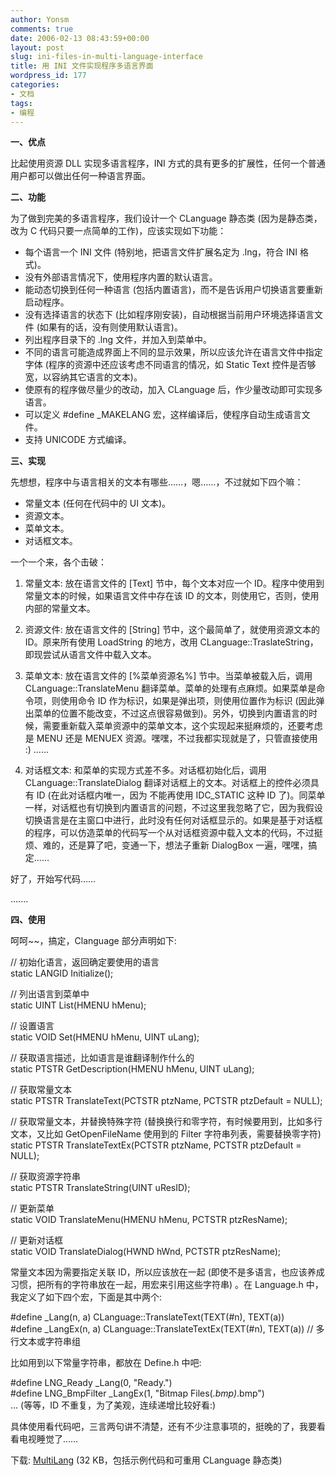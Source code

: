 ```yaml
---
author: Yonsm
comments: true
date: 2006-02-13 08:43:59+00:00
layout: post
slug: ini-files-in-multi-language-interface
title: 用 INI 文件实现程序多语言界面
wordpress_id: 177
categories:
- 文档
tags:
- 编程
---
```


**一、优点**

  


比起使用资源 DLL 实现多语言程序，INI 方式的具有更多的扩展性，任何一个普通用户都可以做出任何一种语言界面。

  


**二、功能**

  


为了做到完美的多语言程序，我们设计一个 CLanguage 静态类 (因为是静态类，改为 C 代码只要一点简单的工作)，应该实现如下功能：

<!-- more -->  


  * 每个语言一个 INI 文件 (特别地，把语言文件扩展名定为 .lng，符合 INI 格式)。 
  * 没有外部语言情况下，使用程序内置的默认语言。 
  * 能动态切换到任何一种语言 (包括内置语言)，而不是告诉用户切换语言要重新启动程序。 
  * 没有选择语言的状态下 (比如程序刚安装)，自动根据当前用户环境选择语言文件 (如果有的话，没有则使用默认语言)。 
  * 列出程序目录下的 .lng 文件，并加入到菜单中。 
  * 不同的语言可能造成界面上不同的显示效果，所以应该允许在语言文件中指定字体 (程序的资源中还应该考虑不同语言的情况，如 Static Text 控件是否够宽，以容纳其它语言的文本)。 
  * 使原有的程序做尽量少的改动，加入 CLanguage 后，作少量改动即可实现多语言。 
  * 可以定义 #define _MAKELANG 宏，这样编译后，使程序自动生成语言文件。 
  * 支持 UNICODE 方式编译。

**三、实现**

  


先想想，程序中与语言相关的文本有哪些……，嗯……，不过就如下四个嘛：

  


  * 常量文本 (任何在代码中的 UI 文本)。 
  * 资源文本。 
  * 菜单文本。 
  * 对话框文本。

一个一个来，各个击破：

  


1. 常量文本: 放在语言文件的 [Text] 节中，每个文本对应一个 ID。程序中使用到常量文本的时候，如果语言文件中存在该 ID 的文本，则使用它，否则，使用内部的常量文本。

  


2. 资源文件: 放在语言文件的 [String] 节中，这个最简单了，就使用资源文本的 ID。原来所有使用 LoadString 的地方，改用 CLanguage::TraslateString，即现尝试从语言文件中载入文本。

  


3. 菜单文本: 放在语言文件的 [%菜单资源名%] 节中。当菜单被载入后，调用 CLanguage::TranslateMenu 翻译菜单。菜单的处理有点麻烦。如果菜单是命令项，则使用命令 ID 作为标识，如果是弹出项，则使用位置作为标识 (因此弹出菜单的位置不能改变，不过这点很容易做到)。另外，切换到内置语言的时候，需要重新载入菜单资源中的菜单文本，这个实现起来挺麻烦的，还要考虑是 MENU 还是 MENUEX 资源。嘿嘿，不过我都实现就是了，只管直接使用 :) ……

  


4. 对话框文本: 和菜单的实现方式差不多。对话框初始化后，调用 CLanguage::TranslateDialog 翻译对话框上的文本。对话框上的控件必须具有 ID (在此对话框内唯一，因为 不能再使用 IDC_STATIC 这种 ID 了)。同菜单一样，对话框也有切换到内置语言的问题，不过这里我忽略了它，因为我假设切换语言是在主窗口中进行，此时没有任何对话框显示的。如果是基于对话框的程序，可以仿造菜单的代码写一个从对话框资源中载入文本的代码，不过挺烦、难的，还是算了吧，变通一下，想法子重新 DialogBox 一遍，嘿嘿，搞定……

  


好了，开始写代码……

  


.......

  


**四、使用**

  


呵呵~~，搞定，Clanguage 部分声明如下:

  


// 初始化语言，返回确定要使用的语言  
static LANGID Initialize();

  


// 列出语言到菜单中  
static UINT List(HMENU hMenu);

  


// 设置语言  
static VOID Set(HMENU hMenu, UINT uLang);

  


// 获取语言描述，比如语言是谁翻译制作什么的  
static PTSTR GetDescription(HMENU hMenu, UINT uLang);

  


// 获取常量文本  
static PTSTR TranslateText(PCTSTR ptzName, PCTSTR ptzDefault = NULL);

  


// 获取常量文本，并替换特殊字符 (替换换行和零字符，有时候要用到，比如多行文本，又比如 GetOpenFileName 使用到的 Filter 字符串列表，需要替换零字符)  
static PTSTR TranslateTextEx(PCTSTR ptzName, PCTSTR ptzDefault = NULL);

  


// 获取资源字符串  
static PTSTR TranslateString(UINT uResID);

  


// 更新菜单  
static VOID TranslateMenu(HMENU hMenu, PCTSTR ptzResName);

  


// 更新对话框  
static VOID TranslateDialog(HWND hWnd, PCTSTR ptzResName);

  


常量文本因为需要指定关联 ID，所以应该放在一起 (即使不是多语言，也应该养成习惯，把所有的字符串放在一起，用宏来引用这些字符串) 。在 Language.h 中，我定义了如下四个宏，下面是其中两个:

  


#define _Lang(n, a) CLanguage::TranslateText(TEXT(#n), TEXT(a))  
#define _LangEx(n, a) CLanguage::TranslateTextEx(TEXT(#n), TEXT(a)) // 多行文本或字符串组

  


比如用到以下常量字符串，都放在 Define.h 中吧:

  


#define LNG_Ready _Lang(0, "Ready.")  
#define LNG_BmpFilter _LangEx(1, "Bitmap Files(*.bmp)*.bmp")  
... (等等，ID 不重复，为了美观，连续递增比较好看:)

  


  
具体使用看代码吧，三言两句讲不清楚，还有不少注意事项的，挺晚的了，我要看看电视睡觉了……

  


下载: [MultiLang](/assets/1101221272.rar) (32 KB，包括示例代码和可重用 CLanguage 静态类)

  

